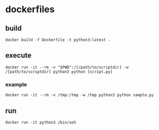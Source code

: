 # dockerfiles

## build

```
docker build -f Dockerfile -t python3:latest .
```

## execute

```
docker run -it --rm -v "$PWD":/[/path/to/scriptdir] -w /[path/to/scriptdir] python3 python [script.py]
```

### example

```
docker run -it --rm -v /tmp:/tmp -w /tmp python3 python sample.py
```

## run

```
docker run -it python3 /bin/ash
```
